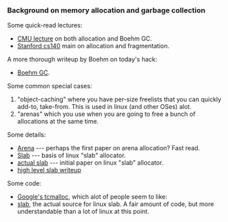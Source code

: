 ### Background on memory allocation and garbage collection


Some quick-read lectures:

   - [CMU lecture](./docs/lecture-mem-alloc.pdf) on both allocation and Boehm GC.
   - [Stanford cs140](./docs/cs140.malloc-free.pdf) main on allocation and 
     fragmentation.

A more thorough writeup by Boehm on today's hack:
   - [Boehm GC](./docs/boehm.pdf).

Some common special cases:
   1. "object-caching" where you have per-size freelists that you can quickly add-to, take-from.
      This is used in linux (and other OSes) alot.
   2. "arenas" which you use when you are going to free a bunch of allocations
      at the same time.  

Some details:
   - [Arena](./docs/arenas.pdf) --- perhaps the first paper on arena allocation?  Fast read.
   - [Slab](./docs/191.pdf) --- basis of linux "slab" allocator.
   - [actual slab](./docs/bonwick_slab.pdf) --- initial paper on linux "slab" allocator.
   - [high level slab writeup](https://www.kernel.org/doc/gorman/html/understand/understand011.html)

Some code:

  - [Google's tcmalloc](https://github.com/google/tcmalloc), 
    which alot of people seem to like:
  - [slab](https://github.com/torvalds/linux/blob/master/mm/slab.c), the actual source
    for linux slab.  A fair amount of code, but more understandable than a lot of linux
    at this point.
